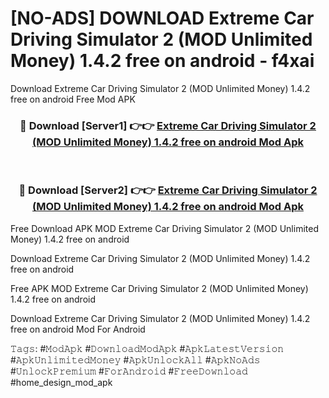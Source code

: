# [NO-ADS] DOWNLOAD Extreme Car Driving Simulator 2 (MOD Unlimited Money) 1.4.2 free on android - f4xai
Download Extreme Car Driving Simulator 2 (MOD Unlimited Money) 1.4.2 free on android Free Mod APK

<div align="center">
<h3>🔴 Download [Server1] 👉👉 <a href="https://apk-comot.site?title=Extreme_Car_Driving_Simulator_2_(MOD_Unlimited_Money)_1.4.2_free_on_android">Extreme Car Driving Simulator 2 (MOD Unlimited Money) 1.4.2 free on android Mod Apk</a></h3><br>

<h3>🔴 Download [Server2] 👉👉 <a href="https://apk-comot.site?title=Extreme_Car_Driving_Simulator_2_(MOD_Unlimited_Money)_1.4.2_free_on_android">Extreme Car Driving Simulator 2 (MOD Unlimited Money) 1.4.2 free on android Mod Apk</a></h3>
</div>


Free Download APK MOD Extreme Car Driving Simulator 2 (MOD Unlimited Money) 1.4.2 free on android

Download Extreme Car Driving Simulator 2 (MOD Unlimited Money) 1.4.2 free on android 

Free APK MOD Extreme Car Driving Simulator 2 (MOD Unlimited Money) 1.4.2 free on android 

Download Extreme Car Driving Simulator 2 (MOD Unlimited Money) 1.4.2 free on android Mod For Android

𝚃𝚊𝚐𝚜: #𝙼𝚘𝚍𝙰𝚙𝚔 #𝙳𝚘𝚠𝚗𝚕𝚘𝚊𝚍𝙼𝚘𝚍𝙰𝚙𝚔 #𝙰𝚙𝚔𝙻𝚊𝚝𝚎𝚜𝚝𝚅𝚎𝚛𝚜𝚒𝚘𝚗 #𝙰𝚙𝚔𝚄𝚗𝚕𝚒𝚖𝚒𝚝𝚎𝚍𝙼𝚘𝚗𝚎𝚢 #𝙰𝚙𝚔𝚄𝚗𝚕𝚘𝚌𝚔𝙰𝚕𝚕 #𝙰𝚙𝚔𝙽𝚘𝙰𝚍𝚜 #𝚄𝚗𝚕𝚘𝚌𝚔𝙿𝚛𝚎𝚖𝚒𝚞𝚖 #𝙵𝚘𝚛𝙰𝚗𝚍𝚛𝚘𝚒𝚍 #𝙵𝚛𝚎𝚎𝙳𝚘𝚠𝚗𝚕𝚘𝚊𝚍 #home_design_mod_apk